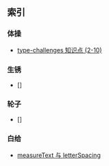 ## 索引

### 体操
- [type-challenges 知识点 (2-10)](https://github.com/z1fu/z1fu/tree/main/blogs/type-challenges-1)
### 生锈
- []
### 轮子
- []
### 白给
- [measureText 与 letterSpacing](https://github.com/z1fu/z1fu/tree/main/blogs/measureText)
